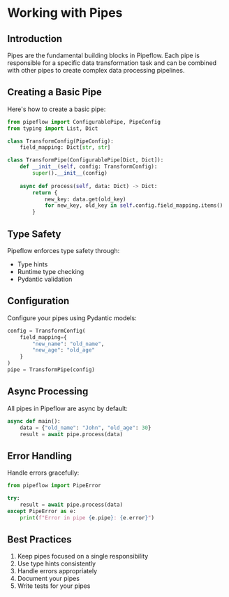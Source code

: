# Working with Pipes

## Introduction

Pipes are the fundamental building blocks in Pipeflow. Each pipe is responsible for a specific data transformation task and can be combined with other pipes to create complex data processing pipelines.

## Creating a Basic Pipe

Here's how to create a basic pipe:

```python
from pipeflow import ConfigurablePipe, PipeConfig
from typing import List, Dict

class TransformConfig(PipeConfig):
    field_mapping: Dict[str, str]

class TransformPipe(ConfigurablePipe[Dict, Dict]):
    def __init__(self, config: TransformConfig):
        super().__init__(config)
    
    async def process(self, data: Dict) -> Dict:
        return {
            new_key: data.get(old_key)
            for new_key, old_key in self.config.field_mapping.items()
        }
```

## Type Safety

Pipeflow enforces type safety through:

- Type hints
- Runtime type checking
- Pydantic validation

## Configuration

Configure your pipes using Pydantic models:

```python
config = TransformConfig(
    field_mapping={
        "new_name": "old_name",
        "new_age": "old_age"
    }
)
pipe = TransformPipe(config)
```

## Async Processing

All pipes in Pipeflow are async by default:

```python
async def main():
    data = {"old_name": "John", "old_age": 30}
    result = await pipe.process(data)
```

## Error Handling

Handle errors gracefully:

```python
from pipeflow import PipeError

try:
    result = await pipe.process(data)
except PipeError as e:
    print(f"Error in pipe {e.pipe}: {e.error}")
```

## Best Practices

1. Keep pipes focused on a single responsibility
2. Use type hints consistently
3. Handle errors appropriately
4. Document your pipes
5. Write tests for your pipes
